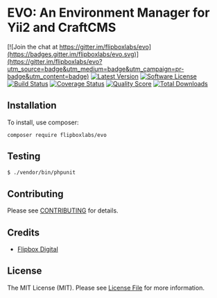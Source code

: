 # EVO: An Environment Manager for Yii2 and CraftCMS
[![Join the chat at https://gitter.im/flipboxlabs/evo](https://badges.gitter.im/flipboxlabs/evo.svg)](https://gitter.im/flipboxlabs/evo?utm_source=badge&utm_medium=badge&utm_campaign=pr-badge&utm_content=badge)
[![Latest Version](https://img.shields.io/github/release/flipboxlabs/evo.svg?style=flat-square)](https://github.com/flipboxlabs/evo/releases)
[![Software License](https://img.shields.io/badge/license-MIT-brightgreen.svg?style=flat-square)](LICENSE.md)
[![Build Status](https://img.shields.io/travis/flipboxlabs/evo/master.svg?style=flat-square)](https://travis-ci.com/flipboxlabs/evo)
[![Coverage Status](https://img.shields.io/scrutinizer/coverage/g/flipboxlabs/evo.svg?style=flat-square)](https://scrutinizer-ci.com/g/flipboxlabs/evo/code-structure)
[![Quality Score](https://img.shields.io/scrutinizer/g/flipboxlabs/evo.svg?style=flat-square)](https://scrutinizer-ci.com/g/flipboxlabs/evo)
[![Total Downloads](https://img.shields.io/packagist/dt/flipboxlabs/evo.svg?style=flat-square)](https://packagist.org/packages/flipboxlabs/evo)

## Installation

To install, use composer:

```
composer require flipboxlabs/evo
```

## Testing

``` bash
$ ./vendor/bin/phpunit
```

## Contributing

Please see [CONTRIBUTING](https://github.com/flipboxlabs/evo/blob/master/CONTRIBUTING.md) for details.


## Credits

- [Flipbox Digital](https://github.com/flipbox)

## License

The MIT License (MIT). Please see [License File](https://github.com/flipboxlabs/evo/blob/master/LICENSE) for more information.
